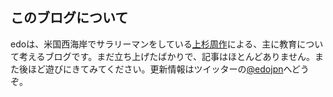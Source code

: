 ## このブログについて

edoは、米国西海岸でサラリーマンをしている[上杉周作](http://twitter.com/chibicode)による、主に教育について考えるブログです。まだ立ち上げたばかりで、記事はほとんどありません。また後ほど遊びにきてみてください。更新情報はツイッターの[@edojpn](http://twitter.com/edojpn)へどうぞ。
